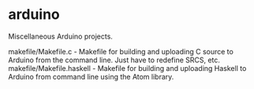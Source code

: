 arduino
=======

Miscellaneous Arduino projects.

makefile/Makefile.c - Makefile for building and uploading C source to Arduino from the command line. Just have to redefine SRCS, etc.
makefile/Makefile.haskell - Makefile for building and uploading Haskell to Arduino from command line using the Atom library.
